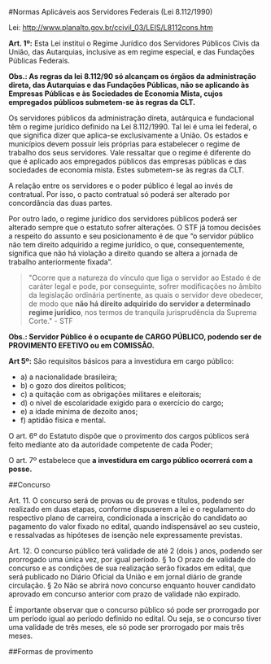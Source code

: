 #Normas Aplicáveis aos Servidores Federais (Lei 8.112/1990)

Lei: http://www.planalto.gov.br/ccivil_03/LEIS/L8112cons.htm

**Art. 1º:**
 Esta Lei institui o Regime Jurídico dos Servidores Públicos Civis da União, das Autarquias, inclusive as em regime especial, e das Fundações Públicas Federais.
 
 **Obs.: As regras da lei 8.112/90 só alcançam os órgãos da administração direta, das Autarquias e das Fundações Públicas, não se aplicando às Empresas Públicas e às Sociedades de Economia Mista, cujos empregados públicos submetem-se às regras da CLT.**

Os servidores públicos da administração direta, autárquica e fundacional têm o regime jurídico definido na Lei 8.112/1990. Tal lei é uma lei federal, o que significa dizer que aplica-se exclusivamente a União. Os estados e municípios devem possuir leis próprias para estabelecer o regime de trabalho dos seus servidores. Vale ressaltar que o regime é diferente do que é aplicado aos empregados públicos das empresas públicas e das sociedades de economia mista. Estes submetem-se às regras da CLT.

A relação entre os servidores e o poder público é legal ao invés de contratual. Por isso, o pacto contratual só poderá ser alterado por concordância das duas partes.

Por outro lado, o regime jurídico dos servidores públicos poderá ser alterado sempre que o estatuto sofrer alterações. O STF já tomou decisões a respeito do assunto e seu posicionamento é de que  “o servidor público não tem direito adquirido a regime jurídico, o que, consequentemente, significa que não há violação a direito quando se altera a jornada de trabalho anteriormente fixada”.

>"Ocorre que a natureza do vínculo que liga o servidor ao Estado é de caráter legal e pode, por conseguinte, sofrer modificações no âmbito da legislação ordinária pertinente, as quais o servidor deve obedecer, de modo que **não há direito adquirido do servidor a determinado regime jurídico**, nos termos de tranquila jurisprudência da Suprema Corte." - STF 

**Obs.: Servidor Público é o ocupante de CARGO PÚBLICO, podendo ser de PROVIMENTO EFETIVO ou em COMISSÃO.**

**Art 5º:**
São requisitos básicos para a investidura em cargo público: 
* a) a nacionalidade brasileira;
* b) o gozo dos direitos políticos;
* c) a quitação com as obrigações militares e eleitorais;
* d) o nível de escolaridade exigido para o exercício do cargo;
* e) a idade mínima de dezoito anos;
* f) aptidão física e mental. 

O art. 6º do Estatuto dispõe que o provimento dos cargos públicos será feito mediante ato da autoridade competente de cada Poder;

O art. 7º estabelece que **a investidura em cargo público ocorrerá com a posse.**

##Concurso

Art. 11.  O concurso será de provas ou de provas e títulos, podendo ser realizado em duas etapas, conforme dispuserem a lei e o regulamento do respectivo plano de carreira, condicionada a inscrição do candidato ao pagamento do valor fixado no edital, quando indispensável ao seu custeio, e ressalvadas as hipóteses de isenção nele expressamente previstas.

Art. 12.  O concurso público terá validade de até 2 (dois ) anos, podendo ser prorrogado uma única vez, por igual período.
  § 1o  O prazo de validade do concurso e as condições de sua realização serão fixados em edital, que será publicado no Diário Oficial da União e em jornal diário de grande circulação.
  § 2o  Não se abrirá novo concurso enquanto houver candidato aprovado em concurso anterior com prazo de validade não expirado.
  
É importante observar que o concurso público só pode ser prorrogado por um período igual ao período definido no edital. Ou seja, se o concurso tiver uma validade de três meses, ele só pode ser prorrogado por mais três meses.

##Formas de provimento
